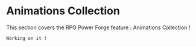 # Animations Collection

This section covers the RPG Power Forge feature : Animations Collection !

```admonish warning title="🛠️"
Working on it !
```